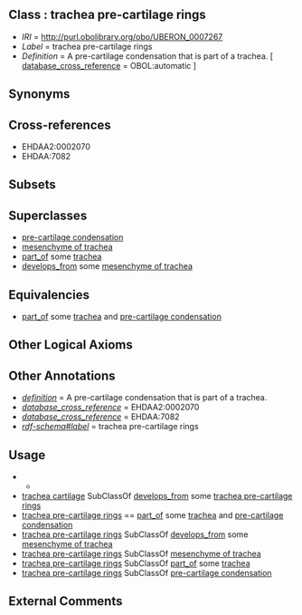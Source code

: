 
## Class : trachea pre-cartilage rings

 * *IRI* = http://purl.obolibrary.org/obo/UBERON_0007267
 * *Label* = trachea pre-cartilage rings
 * *Definition* = A pre-cartilage condensation that is part of a trachea. [ [database_cross_reference](../../ef/oboInOwl#hasDbXref.md) = OBOL:automatic ]

## Synonyms


## Cross-references

 * EHDAA2:0002070
 * EHDAA:7082

## Subsets


## Superclasses

 * [pre-cartilage condensation](../../UBERON/66/UBERON_0005866.md)
 * [mesenchyme of trachea](../../UBERON/05/UBERON_0009505.md)
 * [part_of](../../BFO/50/BFO_0000050.md) some [trachea](../../UBERON/26/UBERON_0003126.md)
 * [develops_from](../../RO/02/RO_0002202.md) some [mesenchyme of trachea](../../UBERON/05/UBERON_0009505.md)

## Equivalencies

 * [part_of](../../BFO/50/BFO_0000050.md) some [trachea](../../UBERON/26/UBERON_0003126.md) and [pre-cartilage condensation](../../UBERON/66/UBERON_0005866.md)

## Other Logical Axioms


## Other Annotations

 * *[definition](../../IAO/15/IAO_0000115.md)* = A pre-cartilage condensation that is part of a trachea.
 * *[database_cross_reference](../../ef/oboInOwl#hasDbXref.md)* = EHDAA2:0002070
 * *[database_cross_reference](../../ef/oboInOwl#hasDbXref.md)* = EHDAA:7082
 * *[rdf-schema#label](../../el/rdf-schema#label.md)* = trachea pre-cartilage rings

## Usage

 * -
 * [trachea cartilage](../../UBERON/04/UBERON_0003604.md) SubClassOf [develops_from](../../RO/02/RO_0002202.md) some [trachea pre-cartilage rings](../../UBERON/67/UBERON_0007267.md)
 * [trachea pre-cartilage rings](../../UBERON/67/UBERON_0007267.md) == [part_of](../../BFO/50/BFO_0000050.md) some [trachea](../../UBERON/26/UBERON_0003126.md) and [pre-cartilage condensation](../../UBERON/66/UBERON_0005866.md)
 * [trachea pre-cartilage rings](../../UBERON/67/UBERON_0007267.md) SubClassOf [develops_from](../../RO/02/RO_0002202.md) some [mesenchyme of trachea](../../UBERON/05/UBERON_0009505.md)
 * [trachea pre-cartilage rings](../../UBERON/67/UBERON_0007267.md) SubClassOf [mesenchyme of trachea](../../UBERON/05/UBERON_0009505.md)
 * [trachea pre-cartilage rings](../../UBERON/67/UBERON_0007267.md) SubClassOf [part_of](../../BFO/50/BFO_0000050.md) some [trachea](../../UBERON/26/UBERON_0003126.md)
 * [trachea pre-cartilage rings](../../UBERON/67/UBERON_0007267.md) SubClassOf [pre-cartilage condensation](../../UBERON/66/UBERON_0005866.md)

## External Comments

